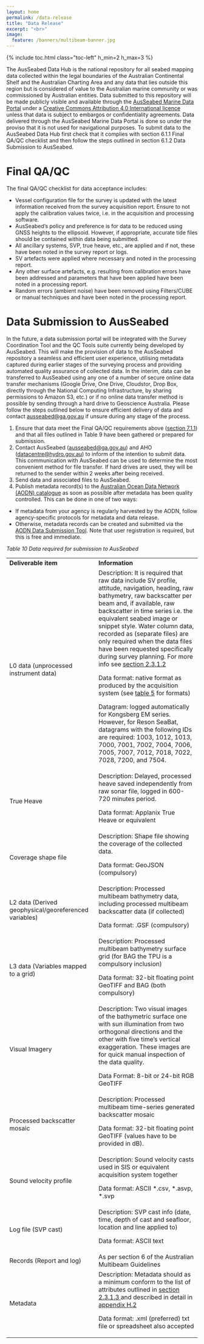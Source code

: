 ```yaml
---
layout: home
permalink: /data-release
title: "Data Release"
excerpt: "<br>"
image:
  feature: /banners/multibeam-banner.jpg
---
```

{% include toc.html class="toc-left" h_min=2 h_max=3 %}

The AusSeabed Data Hub is the national repository for all seabed mapping data collected within the legal boundaries of the Australian Continental Shelf and the Australian Charting Area and any data that lies outside this region but is considered of value to the Australian marine community or was commissioned by Australian entities. Data submitted to this repository will be made publicly visible and available through the [AusSeabed Marine Data Portal](https://portal.ga.gov.au/persona/marine) under a [Creative Commons Attribution 4.0 International licence](https://creativecommons.org/licenses/by/4.0/legalcode) unless that data is subject to embargos or confidentiality agreements. Data delivered through the AusSeabed Marine Data Portal is done so under the proviso that it is not used for navigational purposes. To submit data to the AusSeabed Data Hub first check that it complies with section 6.1.1 Final QA/QC checklist and then follow the steps outlined in section 6.1.2 Data Submission to AusSeabed.

# Final QA/QC
The final QA/QC checklist for data acceptance includes:
*   Vessel configuration file for the survey is updated with the latest information received from the survey acquisition report. Ensure to not apply the calibration values twice, i.e. in the acquisition and processing software.
*   AusSeabed’s policy and preference is for data to be reduced using GNSS heights to the ellipsoid. However, if appropriate, accurate tide files should be contained within data being submitted.
*   All ancillary systems, SVP, true heave, etc., are applied and if not, these have been noted in the survey report or logs.
*   SV artefacts were applied where necessary and noted in the processing report. 
*   Any other surface artefacts, e.g. resulting from calibration errors have been addressed and parameters that have been applied have been noted in a processing report.
*   Random errors (ambient noise) have been removed using Filters/CUBE or manual techniques and have been noted in the processing report.

# Data Submission to AusSeabed
In the future, a data submission portal will be integrated with the Survey Coordination Tool and the QC Tools suite currently being developed by AusSeabed. This will make the provision of data to the AusSeabed repository a seamless and efficient user experience, utilising metadata captured during earlier stages of the surveying process and providing automated quality assurance of collected data. In the interim, data can be transferred to AusSeabed using any one of a number of secure online data transfer mechanisms (Google Drive, One Drive, Cloudstor, Drop Box, directly through the National Computing Infrastructure, by sharing permissions to Amazon S3, etc.) or if no online data transfer method is possible by sending through a hard drive to Geoscience Australia. Please follow the steps outlined below to ensure efficient delivery of data and contact [ausseabed@ga.gov.au](mailto:ausseabed@ga.gov.au) if unsure during any stage of the process.



1. Ensure that data meet the Final QA/QC requirements above ([section 7.1.1](#heading=h.2ce457m)) and that all files outlined in Table 9 have been gathered or prepared for submission. 
2. Contact AusSeabed ([ausseabed@ga.gov.au](mailto:ausseabed@ga.gov.au)) and AHO ([datacentre@hydro.gov.au](mailto:datacentre@hydro.gov.au)) to inform of the intention to submit data. This communication with AusSeabed can be used to determine the most convenient method for file transfer. If hard drives are used, they will be returned to the sender within 2 weeks after being received.
3. Send data and associated files to AusSeabed.
4. Publish metadata record(s) to the [Australian Ocean Data Network (AODN) catalogue](http://catalogue.aodn.org.au/geonetwork/srv/eng/main.home) as soon as possible after metadata has been quality controlled. This can be done in one of two ways:
*   If metadata from your agency is regularly harvested by the AODN, follow agency-specific protocols for metadata and data release. 
*   Otherwise, metadata records can be created and submitted via the [AODN Data Submission Tool](https://metadataentry.aodn.org.au/submit/). Note that user registration is required, but this is free and immediate.

_Table 10 Data required for submission to AusSeabed_


<table>
  <tr>
   <td><strong>Deliverable item</strong>
   </td>
   <td><strong>Information</strong>
   </td>
  </tr>
  <tr>
   <td>L0 data (unprocessed instrument data)
   </td>
   <td>Description: It is required that raw data include SV profile, attitude, navigation, heading, raw bathymetry, raw backscatter per beam and, if available, raw backscatter in time series i.e. the equivalent seabed image or snippet style. Water column data, recorded as (separate files) are only required when the data files have been requested specifically during survey planning. For more info see <a href="#heading=h.3as4poj"> section 2.3.1.2</a>
<p>
Data format: native format as produced by the acquisition system (see <a href="#bookmark=id.49x2ik5">table 5</a> for formats) 
<p>
Datagram: logged automatically for Kongsberg EM series. However, for Reson SeaBat, datagrams with the following IDs are required: 1003, 1012, 1013, 7000, 7001, 7002, 7004, 7006, 7005, 7007, 7012, 7018, 7022, 7028, 7200, and 7504.
   </td>
  </tr>
  <tr>
   <td>True Heave
   </td>
   <td>Description: Delayed, processed heave saved independently from raw sonar file, logged in 600-720 minutes period.
<p>
Data format: Applanix True Heave or equivalent
   </td>
  </tr>
  <tr>
   <td>Coverage shape file
   </td>
   <td>Description: Shape file showing the coverage of the collected data. 
<p>
Data format: GeoJSON (compulsory)
   </td>
  </tr>
  <tr>
   <td>L2 data (Derived geophysical/georeferenced variables)
   </td>
   <td>Description: Processed multibeam bathymetry data, including processed multibeam backscatter data (if collected)
<p>
Data format: .GSF (compulsory)
   </td>
  </tr>
  <tr>
   <td>L3 data (Variables mapped to a grid)
   </td>
   <td>Description: Processed multibeam bathymetry surface grid (for BAG the TPU is a compulsory inclusion)
<p>
Data format: 32-bit floating point GeoTIFF and BAG (both compulsory)
   </td>
  </tr>
  <tr>
   <td>Visual Imagery
   </td>
   <td>Description: Two visual images of the bathymetric surface one with sun illumination from two orthogonal directions and the other with five time’s vertical exaggeration. These images are for quick manual inspection of the data quality.
<p>
Data Format: 8-bit or 24-bit RGB GeoTIFF
   </td>
  </tr>
  <tr>
   <td>Processed backscatter mosaic
   </td>
   <td>Description: Processed multibeam time-series generated backscatter mosaic
<p>
Data format: 32-bit floating point GeoTIFF (values have to be provided in dB).
   </td>
  </tr>
  <tr>
   <td>Sound velocity profile
   </td>
   <td>Description: Sound velocity casts used in SIS or equivalent acquisition system together
<p>
Data format: ASCII *.csv, *.asvp, *.svp
   </td>
  </tr>
  <tr>
   <td>Log file (SVP cast)
   </td>
   <td>Description: SVP cast info (date, time, depth of cast and seafloor, location and line applied to)
<p>
Data format: ASCII text
   </td>
  </tr>
  <tr>
   <td>Records (Report and log)
   </td>
   <td>As per section 6 of the Australian Multibeam Guidelines
   </td>
  </tr>
  <tr>
   <td>Metadata
   </td>
   <td>Description: Metadata should as a minimum conform to the list of attributes outlined in <a href="#heading=h.147n2zr">section 2.3.1.3 </a>and described in detail in <a href="#bookmark=id.302dr9l">appendix H.2</a>
<p>
Data format: .xml (preferred) txt file or spreadsheet also accepted
   </td>
  </tr>
</table>
